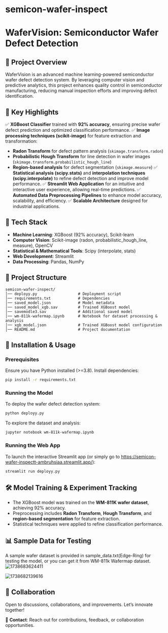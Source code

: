 # semicon-wafer-inspect
# WaferVision: Semiconductor Wafer Defect Detection

## 📌 Project Overview
WaferVision is an advanced machine learning-powered semiconductor wafer defect detection system. By leveraging computer vision and predictive analytics, this project enhances quality control in semiconductor manufacturing, reducing manual inspection efforts and improving defect identification.

## 🔑 Key Highlights
✅ **XGBoost Classifier** trained with **92% accuracy**, ensuring precise wafer defect prediction and optimized classification performance.
✅ **Image processing techniques (scikit-image)** for feature extraction and transformation:
   - **Radon Transform** for defect pattern analysis (`skimage.transform.radon`)
   - **Probabilistic Hough Transform** for line detection in wafer images (`skimage.transform.probabilistic_hough_line`)
   - **Region-based analysis** for defect segmentation (`skimage.measure`)
✅ **Statistical analysis (scipy.stats)** and **interpolation techniques (scipy.interpolate)** to refine defect detection and improve model performance.
✅ **Streamlit Web Application** for an intuitive and interactive user experience, allowing real-time predictions.
✅ **Automated Data Preprocessing Pipelines** to enhance model accuracy, scalability, and efficiency.
✅ **Scalable Architecture** designed for industrial applications.

## 🔧 Tech Stack
- **Machine Learning**: XGBoost (92% accuracy), Scikit-learn
- **Computer Vision**: Scikit-image (radon, probabilistic_hough_line, measure), OpenCV
- **Statistical & Mathematical Tools**: Scipy (interpolate, stats)
- **Web Development**: Streamlit
- **Data Processing**: Pandas, NumPy

## 📂 Project Structure
```
semicon-wafer-inspect/
│── deployy.py                  # Deployment script
│── requirements.txt            # Dependencies
│── saved_model.json            # Model metadata
│── saved_model_xgb.sav         # Trained XGBoost model
│── savemodle3.sav              # Additional saved model
│── wm-811k-wafermap.ipynb      # Notebook for dataset processing & analysis
│── xgb_model.json              # Trained XGBoost model configuration
│── README.md                   # Project documentation
```

## 🚀 Installation & Usage
### Prerequisites
Ensure you have Python installed (>=3.8). Install dependencies:
```bash
pip install -r requirements.txt
```

### Running the Model
To deploy the wafer defect detection system:
```bash
python deployy.py
```
To explore the dataset and analysis:
```bash
jupyter notebook wm-811k-wafermap.ipynb
```

### Running the Web App
To launch the interactive Streamlit app (or simply go to https://semicon-wafer-inspectt-ambruhsiaa.streamlit.app/):
```bash
streamlit run deployy.py
```

## 🛠 Model Training & Experiment Tracking
- The XGBoost model was trained on the **WM-811K wafer dataset**, achieving 92% accuracy.
- Preprocessing includes **Radon Transform**, **Hough Transform**, and **region-based segmentation** for feature extraction.
- Statistical techniques were applied to refine classification performance.

## 📊 Sample Data for Testing

A sample wafer dataset is provided in sample_data.txt(Edge-Ring) for testing the model, or you can get it from WM-811k Wafermap dataset.
![1738683624411](https://github.com/user-attachments/assets/b05f328a-3272-4519-a234-00dc17c35c60)

![1738682139616](https://github.com/user-attachments/assets/026b66b7-e3d9-4d1c-b672-b0e8830c67ae)




## 🤝 Collaboration
Open to discussions, collaborations, and improvements. Let’s innovate together!

📧 **Contact**: Reach out for contributions, feedback, or collaboration opportunities.

